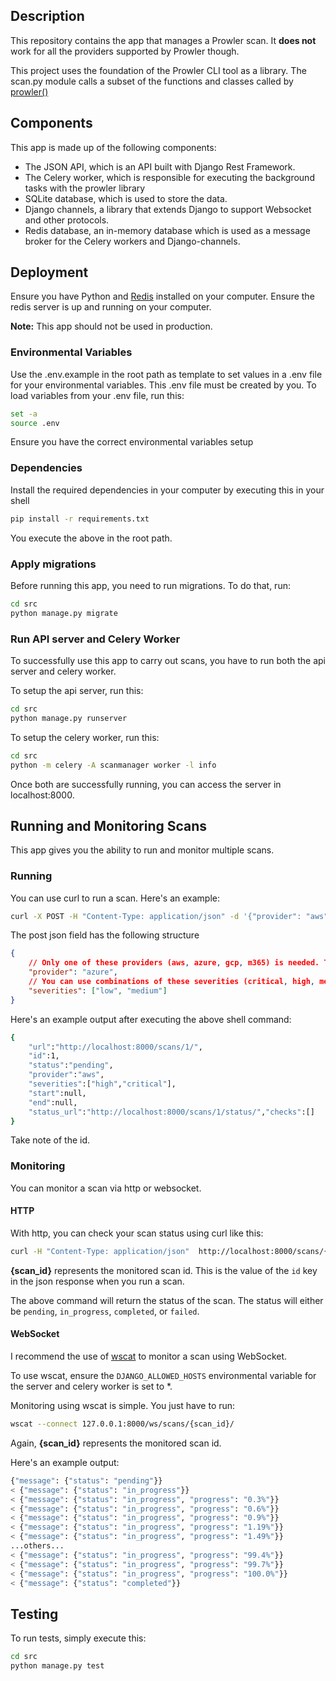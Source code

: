 ## Description
This repository contains the app that manages a Prowler scan. It **does not** work for all the providers supported by Prowler though.

This project uses the foundation of the Prowler CLI tool as a library. The scan.py module calls a subset of the functions and classes called by [prowler()](https://github.com/prowler-cloud/prowler/blob/master/prowler/__main__.py#L106)

## Components
This app is made up of the following components:
* The JSON API, which is an API built with Django Rest Framework.
* The Celery worker, which is responsible for executing the background tasks with the prowler library
* SQLite database, which is used to store the data.
* Django channels, a library that extends Django to support Websocket and other protocols.
* Redis database, an in-memory database which is used as a message broker for the Celery workers and Django-channels.

## Deployment
Ensure you have Python and [Redis](https://redis.io/) installed on your computer. Ensure the redis server is up and running on your computer. 

**Note:** This app should not be used in production.

### Environmental Variables
Use the .env.example in the root path as template to set values in a .env file for your environmental variables. This .env file must be created by you. To load variables from your .env file, run this:
```sh
set -a
source .env
```
Ensure you have the correct environmental variables setup

### Dependencies
Install the required dependencies in your computer by executing this in your shell
```sh
pip install -r requirements.txt
```
You execute the above in the root path.

### Apply migrations
Before running this app, you need to run migrations. To do that, run:
```sh
cd src
python manage.py migrate
```

### Run API server and Celery Worker
To successfully use this app to carry out scans, you have to run both the api server and celery worker.

To setup the api server, run this:
```sh
cd src
python manage.py runserver
```

To setup the celery worker, run this:
```sh
cd src
python -m celery -A scanmanager worker -l info
```

Once both are successfully running, you can access the server  in localhost:8000.

## Running and Monitoring Scans
This app gives you the ability to run and monitor multiple scans.

### Running

You can use curl to run a scan. Here's an example:
```sh
curl -X POST -H "Content-Type: application/json" -d '{"provider": "aws", "severities": ["high", "critical"]}' http://localhost:8000/scans/
```
The post json field has the following structure
```json
{
    // Only one of these providers (aws, azure, gcp, m365) is needed. The value is a string.
    "provider": "azure",
    // You can use combinations of these severities (critical, high, medium, low, informational). The value is a list. An empty list signifies that the scan needs to check for all severities.
    "severities": ["low", "medium"]
}
```
Here's an example output after executing the above shell command:
```sh
{
    "url":"http://localhost:8000/scans/1/",
    "id":1,
    "status":"pending",
    "provider":"aws",
    "severities":["high","critical"],
    "start":null,
    "end":null,
    "status_url":"http://localhost:8000/scans/1/status/","checks":[]
}
```
Take note of the id.

### Monitoring
You can monitor a scan via http or websocket. 

#### HTTP
With http, you can check your scan status using curl like this:
```sh
curl -H "Content-Type: application/json"  http://localhost:8000/scans/{scan_id}/status/
```
**{scan_id}** represents the monitored scan id. This is the value of the `id` key in the json response when you run a scan.

The above command will return the status of the scan. The status will either be `pending`, `in_progress`, `completed`, or `failed`.

#### WebSocket
I recommend the use of [wscat](https://github.com/websockets/wscat) to monitor a scan using WebSocket.

To use wscat, ensure the `DJANGO_ALLOWED_HOSTS` environmental variable for the server and celery worker is set to *.

Monitoring using wscat is simple. You just have to run:
```sh
wscat --connect 127.0.0.1:8000/ws/scans/{scan_id}/
```
Again, **{scan_id}** represents the monitored scan id.

Here's an example output:
```sh
{"message": {"status": "pending"}}
< {"message": {"status": "in_progress"}}
< {"message": {"status": "in_progress", "progress": "0.3%"}}
< {"message": {"status": "in_progress", "progress": "0.6%"}}
< {"message": {"status": "in_progress", "progress": "0.9%"}}
< {"message": {"status": "in_progress", "progress": "1.19%"}}
< {"message": {"status": "in_progress", "progress": "1.49%"}}
...others...
< {"message": {"status": "in_progress", "progress": "99.4%"}}
< {"message": {"status": "in_progress", "progress": "99.7%"}}
< {"message": {"status": "in_progress", "progress": "100.0%"}}
< {"message": {"status": "completed"}}
```
## Testing
To run tests, simply execute this:
```sh
cd src
python manage.py test
```

